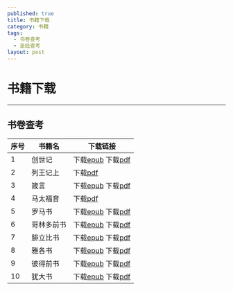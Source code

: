 ```yaml
---
published: true
title: 书籍下载
category: 书籍
tags:
  - 书卷查考
  - 圣经查考
layout: post
---
```


# 书籍下载

---

## 书卷查考

| 序号 | 书籍名     | 下载链接                                                     |
| ---- | ---------- | ------------------------------------------------------------ |
| 1    | 创世记     | 下载[epub](https://raw.githubusercontent.com/sAmUeLtJ1/Songs/main/_posts/books/%E5%88%9B%E4%B8%96%E8%AE%B0.epub) 下载[pdf](https://raw.githubusercontent.com/sAmUeLtJ1/Songs/main/_posts/books/%E5%88%9B%E4%B8%96%E8%AE%B0.pdf) |
| 2    | 列王记上   | 下载[pdf](https://raw.githubusercontent.com/sAmUeLtJ1/Songs/main/_posts/books/%E5%88%97%E7%8E%8B%E8%AE%B0%E4%B8%8A.pdf) |
| 3    | 箴言       | 下载[epub](https://raw.githubusercontent.com/sAmUeLtJ1/Songs/main/_posts/books/%E7%AE%B4%E8%A8%80.epub) 下载[pdf](https://raw.githubusercontent.com/sAmUeLtJ1/Songs/main/_posts/books/%E7%AE%B4%E8%A8%80.pdf) |
| 4    | 马太福音   | 下载[pdf](https://raw.githubusercontent.com/sAmUeLtJ1/Songs/main/_posts/books/%E9%A9%AC%E5%A4%AA%E7%A6%8F%E9%9F%B3.pdf) |
| 5    | 罗马书     | 下载[epub](https://raw.githubusercontent.com/sAmUeLtJ1/Songs/main/_posts/books/%E7%BD%97%E9%A9%AC%E4%B9%A6.epub) 下载[pdf](https://raw.githubusercontent.com/sAmUeLtJ1/Songs/main/_posts/books/%E7%BD%97%E9%A9%AC%E4%B9%A6.pdf) |
| 6    | 哥林多前书 | 下载[epub](https://raw.githubusercontent.com/sAmUeLtJ1/Songs/main/_posts/books/%E5%93%A5%E6%9E%97%E5%A4%9A%E5%89%8D%E4%B9%A6.epub) 下载[pdf](https://raw.githubusercontent.com/sAmUeLtJ1/Songs/main/_posts/books/%E5%93%A5%E6%9E%97%E5%A4%9A%E5%89%8D%E4%B9%A6.pdf) |
| 7    | 腓立比书   | 下载[epub](https://raw.githubusercontent.com/sAmUeLtJ1/Songs/main/_posts/books/%E8%85%93%E7%AB%8B%E6%AF%94%E4%B9%A6.epub) 下载[pdf](https://raw.githubusercontent.com/sAmUeLtJ1/Songs/main/_posts/books/%E8%85%93%E7%AB%8B%E6%AF%94%E4%B9%A6.pdf) |
| 8    | 雅各书     | 下载[epub](https://raw.githubusercontent.com/sAmUeLtJ1/Songs/main/_posts/books/%E9%9B%85%E5%90%84%E4%B9%A6.epub) 下载[pdf](https://raw.githubusercontent.com/sAmUeLtJ1/Songs/main/_posts/books/%E9%9B%85%E5%90%84%E4%B9%A6.pdf) |
| 9    | 彼得前书   | 下载[epub](https://raw.githubusercontent.com/sAmUeLtJ1/Songs/main/_posts/books/%E5%BD%BC%E5%BE%97%E5%89%8D%E4%B9%A6.epub) 下载[pdf](https://raw.githubusercontent.com/sAmUeLtJ1/Songs/main/_posts/books/%E5%BD%BC%E5%BE%97%E5%89%8D%E4%B9%A6.pdf) |
| 10   | 犹大书     | 下载[epub](https://raw.githubusercontent.com/sAmUeLtJ1/Songs/main/_posts/books/%E7%8A%B9%E5%A4%A7%E4%B9%A6.epub) 下载[pdf](https://raw.githubusercontent.com/sAmUeLtJ1/Songs/main/_posts/books/%E7%8A%B9%E5%A4%A7%E4%B9%A6.pdf) |

